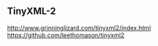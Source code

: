 ## TinyXML-2

http://www.grinninglizard.com/tinyxml2/index.html
https://github.com/leethomason/tinyxml2